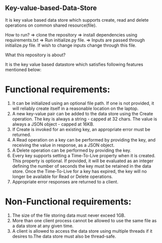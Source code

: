 ## Key-value-based-Data-Store
It is key value based data store which supports create, read and delete operations on common shared resource(file).

How to run?
 => clone the repository
 => install dependencies using requirements.txt
 => Run initialize.py file.
 => Inputs are passed through initialize.py file. If wish to change inputs change through this file.

What this repository is about?


It is the key value based datastore which satisfies following features mentioned below:
# Functional requirements:

1. It can be initialized using an optional file path. If one is not provided, it will reliably create itself in a reasonable location on the laptop.
2. A new key-value pair can be added to the data store using the Create operation. The key is always a string - capped at 32 chars. The value is always a JSON object - capped at 16KB.
3. If Create is invoked for an existing key, an appropriate error must be returned.
4. A Read operation on a key can be performed by providing the key, and receiving the value in response, as a JSON object.
5. A Delete operation can be performed by providing the key.
6. Every key supports setting a Time-To-Live property when it is created. This property is optional. If provided, it will be evaluated as an integer defining the number of seconds the key must be retained in the data store. Once the Time-To-Live for a key has expired, the key will no longer be available for Read or Delete operations.
7. Appropriate error responses are returned to a client.

# Non-Functional requirements:

1. The size of the file storing data must never exceed 1GB.
2. More than one client process cannot be allowed to use the same file as a data store at any given time.
3. A client is allowed to access the data store using multiple threads if it desires to.The data store must also be thread-safe.






